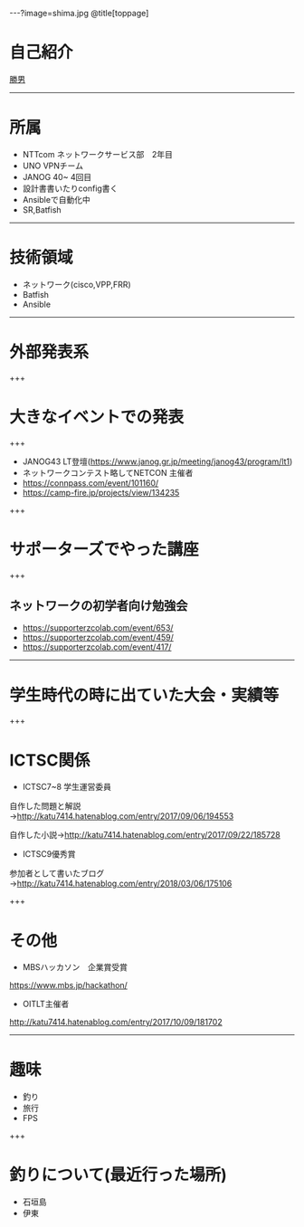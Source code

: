 ---?image=shima.jpg
@title[toppage]

# 自己紹介

[勝男](https://twitter.com/katu7414)

---
# 所属
- NTTcom ネットワークサービス部　2年目
- UNO VPNチーム
- JANOG 40~ 4回目
- 設計書書いたりconfig書く
- Ansibleで自動化中
- SR,Batfish

---

# 技術領域
- ネットワーク(cisco,VPP,FRR)
- Batfish
- Ansible

---
# 外部発表系

+++

# 大きなイベントでの発表

+++

- JANOG43 LT登壇(https://www.janog.gr.jp/meeting/janog43/program/lt1)
- ネットワークコンテスト略してNETCON 主催者
- https://connpass.com/event/101160/
- https://camp-fire.jp/projects/view/134235

+++

# サポーターズでやった講座

+++

## ネットワークの初学者向け勉強会
- https://supporterzcolab.com/event/653/
- https://supporterzcolab.com/event/459/
- https://supporterzcolab.com/event/417/

---

# 学生時代の時に出ていた大会・実績等

+++

# ICTSC関係
- ICTSC7~8 学生運営委員

自作した問題と解説→http://katu7414.hatenablog.com/entry/2017/09/06/194553

自作した小説→http://katu7414.hatenablog.com/entry/2017/09/22/185728

- ICTSC9優秀賞

参加者として書いたブログ→http://katu7414.hatenablog.com/entry/2018/03/06/175106

+++

# その他
- MBSハッカソン　企業賞受賞

https://www.mbs.jp/hackathon/

- OITLT主催者

http://katu7414.hatenablog.com/entry/2017/10/09/181702

---
# 趣味
- 釣り
- 旅行
- FPS

+++

# 釣りについて(最近行った場所)
- 石垣島
- 伊東








